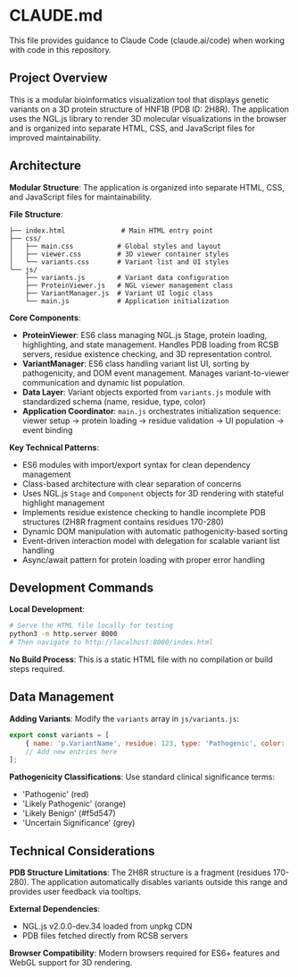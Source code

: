 # CLAUDE.md

This file provides guidance to Claude Code (claude.ai/code) when working with code in this repository.

## Project Overview

This is a modular bioinformatics visualization tool that displays genetic variants on a 3D protein structure of HNF1B (PDB ID: 2H8R). The application uses the NGL.js library to render 3D molecular visualizations in the browser and is organized into separate HTML, CSS, and JavaScript files for improved maintainability.

## Architecture

**Modular Structure**: The application is organized into separate HTML, CSS, and JavaScript files for maintainability.

**File Structure**:
```
├── index.html              # Main HTML entry point
├── css/
│   ├── main.css           # Global styles and layout
│   ├── viewer.css         # 3D viewer container styles
│   └── variants.css       # Variant list and UI styles
└── js/
    ├── variants.js        # Variant data configuration
    ├── ProteinViewer.js   # NGL viewer management class
    ├── VariantManager.js  # Variant UI logic class
    └── main.js            # Application initialization
```

**Core Components**:
- **ProteinViewer**: ES6 class managing NGL.js Stage, protein loading, highlighting, and state management. Handles PDB loading from RCSB servers, residue existence checking, and 3D representation control.
- **VariantManager**: ES6 class handling variant list UI, sorting by pathogenicity, and DOM event management. Manages variant-to-viewer communication and dynamic list population.
- **Data Layer**: Variant objects exported from `variants.js` module with standardized schema (name, residue, type, color)
- **Application Coordinator**: `main.js` orchestrates initialization sequence: viewer setup → protein loading → residue validation → UI population → event binding

**Key Technical Patterns**:
- ES6 modules with import/export syntax for clean dependency management
- Class-based architecture with clear separation of concerns
- Uses NGL.js `Stage` and `Component` objects for 3D rendering with stateful highlight management
- Implements residue existence checking to handle incomplete PDB structures (2H8R fragment contains residues 170-280)
- Dynamic DOM manipulation with automatic pathogenicity-based sorting
- Event-driven interaction model with delegation for scalable variant list handling
- Async/await pattern for protein loading with proper error handling

## Development Commands

**Local Development**:
```bash
# Serve the HTML file locally for testing
python3 -m http.server 8000
# Then navigate to http://localhost:8000/index.html
```

**No Build Process**: This is a static HTML file with no compilation or build steps required.

## Data Management

**Adding Variants**: Modify the `variants` array in `js/variants.js`:
```javascript
export const variants = [
    { name: 'p.VariantName', residue: 123, type: 'Pathogenic', color: 'red' }
    // Add new entries here
];
```

**Pathogenicity Classifications**: Use standard clinical significance terms:
- 'Pathogenic' (red)
- 'Likely Pathogenic' (orange) 
- 'Likely Benign' (#f5d547)
- 'Uncertain Significance' (grey)

## Technical Considerations

**PDB Structure Limitations**: The 2H8R structure is a fragment (residues 170-280). The application automatically disables variants outside this range and provides user feedback via tooltips.

**External Dependencies**: 
- NGL.js v2.0.0-dev.34 loaded from unpkg CDN
- PDB files fetched directly from RCSB servers

**Browser Compatibility**: Modern browsers required for ES6+ features and WebGL support for 3D rendering.